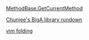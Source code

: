 [MethodBase.GetCurrentMethod](https://learn.microsoft.com/en-us/dotnet/api/system.reflection.methodbase.getcurrentmethod?view=net-7.0)

[Chunjee's BigA library rundown](https://www.youtube.com/watch?v=NW-lfR6_OHE&ab_channel=Joe-AUTOHOTKEYGuru)

[vim folding](https://www.linux.com/training-tutorials/vim-tips-folding-fun/)
